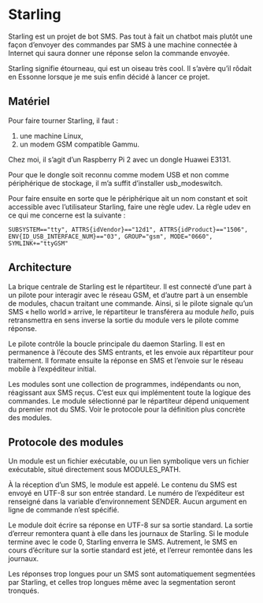 Starling
========

Starling est un projet de bot SMS. Pas tout à fait un chatbot mais plutôt une
façon d’envoyer des commandes par SMS à une machine connectée à Internet qui
saura donner une réponse selon la commande envoyée.

Starling signifie étourneau, qui est un oiseau très cool. Il s’avère qu’il
rôdait en Essonne lorsque je me suis enfin décidé à lancer ce projet.

Matériel
--------

Pour faire tourner Starling, il faut :

1. une machine Linux,
2. un modem GSM compatible Gammu.

Chez moi, il s’agit d’un Raspberry Pi 2 avec un dongle Huawei E3131.

Pour que le dongle soit reconnu comme modem USB et non comme périphérique de
stockage, il m’a suffit d’installer usb_modeswitch.

Pour faire ensuite en sorte que le périphérique ait un nom constant et soit
accessible avec l’utilisateur Starling, faire une règle udev. La règle udev en
ce qui me concerne est la suivante :

```
SUBSYSTEM=="tty", ATTRS{idVendor}=="12d1", ATTRS{idProduct}=="1506", ENV{ID_USB_INTERFACE_NUM}=="03", GROUP="gsm", MODE="0660", SYMLINK+="ttyGSM"
```

Architecture
------------

La brique centrale de Starling est le répartiteur. Il est connecté d’une part à
un pilote pour interagir avec le réseau GSM, et d’autre part à un ensemble de
modules, chacun traitant une commande. Ainsi, si le pilote signale qu’un SMS
« hello world » arrive, le répartiteur le transférera au module *hello*, puis
retransmettra en sens inverse la sortie du module vers le pilote comme réponse.

Le pilote contrôle la boucle principale du daemon Starling. Il est en
permanence à l’écoute des SMS entrants, et les envoie aux répartiteur pour
traitement. Il formate ensuite la réponse en SMS et l’envoie sur le réseau
mobile à l’expéditeur initial.

Les modules sont une collection de programmes, indépendants ou non, réagissant
aux SMS reçus. C’est eux qui implémentent toute la logique des commandes. Le
module sélectionné par le répartiteur dépend uniquement du premier mot du SMS.
Voir le protocole pour la définition plus concrète des modules.

Protocole des modules
---------------------

Un module est un fichier exécutable, ou un lien symbolique vers un fichier
exécutable, situé directement sous MODULES_PATH.

À la réception d’un SMS, le module est appelé. Le contenu du SMS est envoyé en
UTF-8 sur son entrée standard. Le numéro de l’expéditeur est renseigné dans la
variable d’environnement SENDER. Aucun argument en ligne de commande n’est
spécifié.

Le module doit écrire sa réponse en UTF-8 sur sa sortie standard. La sortie
d’erreur remontera quant à elle dans les journaux de Starling. Si le module
termine avec le code 0, Starling enverra le SMS. Autrement, le SMS en cours
d’écriture sur la sortie standard est jeté, et l’erreur remontée dans les
journaux.

Les réponses trop longues pour un SMS sont automatiquement segmentées par
Starling, et celles trop longues même avec la segmentation seront tronqués.
